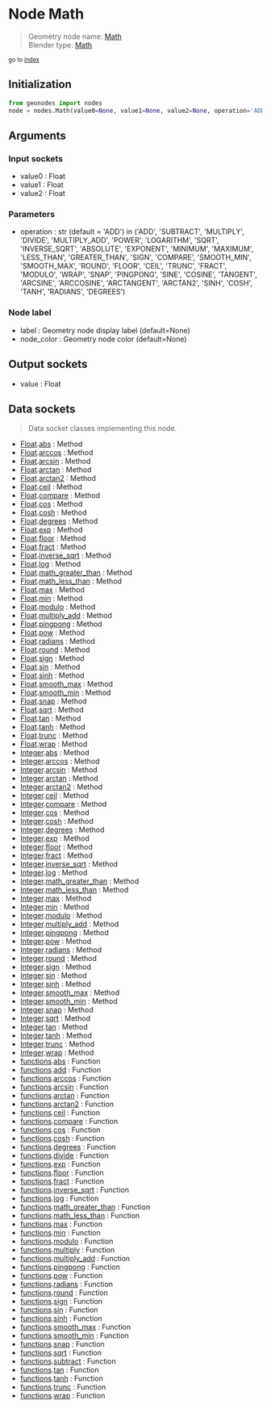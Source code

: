 
# Node Math

> Geometry node name: [Math](https://docs.blender.org/manual/en/latest/modeling/geometry_nodes/utilities/math.html)<br>
  Blender type: [Math](https://docs.blender.org/api/current/bpy.types.ShaderNodeMath.html)
  
<sub>go to [index](/docs/index.md)</sub>

## Initialization

```python
from geonodes import nodes
node = nodes.Math(value0=None, value1=None, value2=None, operation='ADD', label=None, node_color=None)
```



## Arguments


### Input sockets

- value0 : Float
- value1 : Float
- value2 : Float

### Parameters

- operation : str (default = 'ADD') in ('ADD', 'SUBTRACT', 'MULTIPLY', 'DIVIDE', 'MULTIPLY_ADD', 'POWER', 'LOGARITHM', 'SQRT', 'INVERSE_SQRT', 'ABSOLUTE', 'EXPONENT', 'MINIMUM', 'MAXIMUM', 'LESS_THAN', 'GREATER_THAN', 'SIGN', 'COMPARE', 'SMOOTH_MIN', 'SMOOTH_MAX', 'ROUND', 'FLOOR', 'CEIL', 'TRUNC', 'FRACT', 'MODULO', 'WRAP', 'SNAP', 'PINGPONG', 'SINE', 'COSINE', 'TANGENT', 'ARCSINE', 'ARCCOSINE', 'ARCTANGENT', 'ARCTAN2', 'SINH', 'COSH', 'TANH', 'RADIANS', 'DEGREES')

### Node label

- label : Geometry node display label (default=None)
- node_color : Geometry node color (default=None)

## Output sockets

- value : Float

## Data sockets

> Data socket classes implementing this node.
  
  
- [Float](/docs/sockets/Float.md).[abs](/docs/sockets/Float.md#abs) : Method
- [Float](/docs/sockets/Float.md).[arccos](/docs/sockets/Float.md#arccos) : Method
- [Float](/docs/sockets/Float.md).[arcsin](/docs/sockets/Float.md#arcsin) : Method
- [Float](/docs/sockets/Float.md).[arctan](/docs/sockets/Float.md#arctan) : Method
- [Float](/docs/sockets/Float.md).[arctan2](/docs/sockets/Float.md#arctan2) : Method
- [Float](/docs/sockets/Float.md).[ceil](/docs/sockets/Float.md#ceil) : Method
- [Float](/docs/sockets/Float.md).[compare](/docs/sockets/Float.md#compare) : Method
- [Float](/docs/sockets/Float.md).[cos](/docs/sockets/Float.md#cos) : Method
- [Float](/docs/sockets/Float.md).[cosh](/docs/sockets/Float.md#cosh) : Method
- [Float](/docs/sockets/Float.md).[degrees](/docs/sockets/Float.md#degrees) : Method
- [Float](/docs/sockets/Float.md).[exp](/docs/sockets/Float.md#exp) : Method
- [Float](/docs/sockets/Float.md).[floor](/docs/sockets/Float.md#floor) : Method
- [Float](/docs/sockets/Float.md).[fract](/docs/sockets/Float.md#fract) : Method
- [Float](/docs/sockets/Float.md).[inverse_sqrt](/docs/sockets/Float.md#inverse_sqrt) : Method
- [Float](/docs/sockets/Float.md).[log](/docs/sockets/Float.md#log) : Method
- [Float](/docs/sockets/Float.md).[math_greater_than](/docs/sockets/Float.md#math_greater_than) : Method
- [Float](/docs/sockets/Float.md).[math_less_than](/docs/sockets/Float.md#math_less_than) : Method
- [Float](/docs/sockets/Float.md).[max](/docs/sockets/Float.md#max) : Method
- [Float](/docs/sockets/Float.md).[min](/docs/sockets/Float.md#min) : Method
- [Float](/docs/sockets/Float.md).[modulo](/docs/sockets/Float.md#modulo) : Method
- [Float](/docs/sockets/Float.md).[multiply_add](/docs/sockets/Float.md#multiply_add) : Method
- [Float](/docs/sockets/Float.md).[pingpong](/docs/sockets/Float.md#pingpong) : Method
- [Float](/docs/sockets/Float.md).[pow](/docs/sockets/Float.md#pow) : Method
- [Float](/docs/sockets/Float.md).[radians](/docs/sockets/Float.md#radians) : Method
- [Float](/docs/sockets/Float.md).[round](/docs/sockets/Float.md#round) : Method
- [Float](/docs/sockets/Float.md).[sign](/docs/sockets/Float.md#sign) : Method
- [Float](/docs/sockets/Float.md).[sin](/docs/sockets/Float.md#sin) : Method
- [Float](/docs/sockets/Float.md).[sinh](/docs/sockets/Float.md#sinh) : Method
- [Float](/docs/sockets/Float.md).[smooth_max](/docs/sockets/Float.md#smooth_max) : Method
- [Float](/docs/sockets/Float.md).[smooth_min](/docs/sockets/Float.md#smooth_min) : Method
- [Float](/docs/sockets/Float.md).[snap](/docs/sockets/Float.md#snap) : Method
- [Float](/docs/sockets/Float.md).[sqrt](/docs/sockets/Float.md#sqrt) : Method
- [Float](/docs/sockets/Float.md).[tan](/docs/sockets/Float.md#tan) : Method
- [Float](/docs/sockets/Float.md).[tanh](/docs/sockets/Float.md#tanh) : Method
- [Float](/docs/sockets/Float.md).[trunc](/docs/sockets/Float.md#trunc) : Method
- [Float](/docs/sockets/Float.md).[wrap](/docs/sockets/Float.md#wrap) : Method
- [Integer](/docs/sockets/Integer.md).[abs](/docs/sockets/Integer.md#abs) : Method
- [Integer](/docs/sockets/Integer.md).[arccos](/docs/sockets/Integer.md#arccos) : Method
- [Integer](/docs/sockets/Integer.md).[arcsin](/docs/sockets/Integer.md#arcsin) : Method
- [Integer](/docs/sockets/Integer.md).[arctan](/docs/sockets/Integer.md#arctan) : Method
- [Integer](/docs/sockets/Integer.md).[arctan2](/docs/sockets/Integer.md#arctan2) : Method
- [Integer](/docs/sockets/Integer.md).[ceil](/docs/sockets/Integer.md#ceil) : Method
- [Integer](/docs/sockets/Integer.md).[compare](/docs/sockets/Integer.md#compare) : Method
- [Integer](/docs/sockets/Integer.md).[cos](/docs/sockets/Integer.md#cos) : Method
- [Integer](/docs/sockets/Integer.md).[cosh](/docs/sockets/Integer.md#cosh) : Method
- [Integer](/docs/sockets/Integer.md).[degrees](/docs/sockets/Integer.md#degrees) : Method
- [Integer](/docs/sockets/Integer.md).[exp](/docs/sockets/Integer.md#exp) : Method
- [Integer](/docs/sockets/Integer.md).[floor](/docs/sockets/Integer.md#floor) : Method
- [Integer](/docs/sockets/Integer.md).[fract](/docs/sockets/Integer.md#fract) : Method
- [Integer](/docs/sockets/Integer.md).[inverse_sqrt](/docs/sockets/Integer.md#inverse_sqrt) : Method
- [Integer](/docs/sockets/Integer.md).[log](/docs/sockets/Integer.md#log) : Method
- [Integer](/docs/sockets/Integer.md).[math_greater_than](/docs/sockets/Integer.md#math_greater_than) : Method
- [Integer](/docs/sockets/Integer.md).[math_less_than](/docs/sockets/Integer.md#math_less_than) : Method
- [Integer](/docs/sockets/Integer.md).[max](/docs/sockets/Integer.md#max) : Method
- [Integer](/docs/sockets/Integer.md).[min](/docs/sockets/Integer.md#min) : Method
- [Integer](/docs/sockets/Integer.md).[modulo](/docs/sockets/Integer.md#modulo) : Method
- [Integer](/docs/sockets/Integer.md).[multiply_add](/docs/sockets/Integer.md#multiply_add) : Method
- [Integer](/docs/sockets/Integer.md).[pingpong](/docs/sockets/Integer.md#pingpong) : Method
- [Integer](/docs/sockets/Integer.md).[pow](/docs/sockets/Integer.md#pow) : Method
- [Integer](/docs/sockets/Integer.md).[radians](/docs/sockets/Integer.md#radians) : Method
- [Integer](/docs/sockets/Integer.md).[round](/docs/sockets/Integer.md#round) : Method
- [Integer](/docs/sockets/Integer.md).[sign](/docs/sockets/Integer.md#sign) : Method
- [Integer](/docs/sockets/Integer.md).[sin](/docs/sockets/Integer.md#sin) : Method
- [Integer](/docs/sockets/Integer.md).[sinh](/docs/sockets/Integer.md#sinh) : Method
- [Integer](/docs/sockets/Integer.md).[smooth_max](/docs/sockets/Integer.md#smooth_max) : Method
- [Integer](/docs/sockets/Integer.md).[smooth_min](/docs/sockets/Integer.md#smooth_min) : Method
- [Integer](/docs/sockets/Integer.md).[snap](/docs/sockets/Integer.md#snap) : Method
- [Integer](/docs/sockets/Integer.md).[sqrt](/docs/sockets/Integer.md#sqrt) : Method
- [Integer](/docs/sockets/Integer.md).[tan](/docs/sockets/Integer.md#tan) : Method
- [Integer](/docs/sockets/Integer.md).[tanh](/docs/sockets/Integer.md#tanh) : Method
- [Integer](/docs/sockets/Integer.md).[trunc](/docs/sockets/Integer.md#trunc) : Method
- [Integer](/docs/sockets/Integer.md).[wrap](/docs/sockets/Integer.md#wrap) : Method
- [functions](/docs/sockets/functions.md).[abs](/docs/sockets/functions.md#abs) : Function
- [functions](/docs/sockets/functions.md).[add](/docs/sockets/functions.md#add) : Function
- [functions](/docs/sockets/functions.md).[arccos](/docs/sockets/functions.md#arccos) : Function
- [functions](/docs/sockets/functions.md).[arcsin](/docs/sockets/functions.md#arcsin) : Function
- [functions](/docs/sockets/functions.md).[arctan](/docs/sockets/functions.md#arctan) : Function
- [functions](/docs/sockets/functions.md).[arctan2](/docs/sockets/functions.md#arctan2) : Function
- [functions](/docs/sockets/functions.md).[ceil](/docs/sockets/functions.md#ceil) : Function
- [functions](/docs/sockets/functions.md).[compare](/docs/sockets/functions.md#compare) : Function
- [functions](/docs/sockets/functions.md).[cos](/docs/sockets/functions.md#cos) : Function
- [functions](/docs/sockets/functions.md).[cosh](/docs/sockets/functions.md#cosh) : Function
- [functions](/docs/sockets/functions.md).[degrees](/docs/sockets/functions.md#degrees) : Function
- [functions](/docs/sockets/functions.md).[divide](/docs/sockets/functions.md#divide) : Function
- [functions](/docs/sockets/functions.md).[exp](/docs/sockets/functions.md#exp) : Function
- [functions](/docs/sockets/functions.md).[floor](/docs/sockets/functions.md#floor) : Function
- [functions](/docs/sockets/functions.md).[fract](/docs/sockets/functions.md#fract) : Function
- [functions](/docs/sockets/functions.md).[inverse_sqrt](/docs/sockets/functions.md#inverse_sqrt) : Function
- [functions](/docs/sockets/functions.md).[log](/docs/sockets/functions.md#log) : Function
- [functions](/docs/sockets/functions.md).[math_greater_than](/docs/sockets/functions.md#math_greater_than) : Function
- [functions](/docs/sockets/functions.md).[math_less_than](/docs/sockets/functions.md#math_less_than) : Function
- [functions](/docs/sockets/functions.md).[max](/docs/sockets/functions.md#max) : Function
- [functions](/docs/sockets/functions.md).[min](/docs/sockets/functions.md#min) : Function
- [functions](/docs/sockets/functions.md).[modulo](/docs/sockets/functions.md#modulo) : Function
- [functions](/docs/sockets/functions.md).[multiply](/docs/sockets/functions.md#multiply) : Function
- [functions](/docs/sockets/functions.md).[multiply_add](/docs/sockets/functions.md#multiply_add) : Function
- [functions](/docs/sockets/functions.md).[pingpong](/docs/sockets/functions.md#pingpong) : Function
- [functions](/docs/sockets/functions.md).[pow](/docs/sockets/functions.md#pow) : Function
- [functions](/docs/sockets/functions.md).[radians](/docs/sockets/functions.md#radians) : Function
- [functions](/docs/sockets/functions.md).[round](/docs/sockets/functions.md#round) : Function
- [functions](/docs/sockets/functions.md).[sign](/docs/sockets/functions.md#sign) : Function
- [functions](/docs/sockets/functions.md).[sin](/docs/sockets/functions.md#sin) : Function
- [functions](/docs/sockets/functions.md).[sinh](/docs/sockets/functions.md#sinh) : Function
- [functions](/docs/sockets/functions.md).[smooth_max](/docs/sockets/functions.md#smooth_max) : Function
- [functions](/docs/sockets/functions.md).[smooth_min](/docs/sockets/functions.md#smooth_min) : Function
- [functions](/docs/sockets/functions.md).[snap](/docs/sockets/functions.md#snap) : Function
- [functions](/docs/sockets/functions.md).[sqrt](/docs/sockets/functions.md#sqrt) : Function
- [functions](/docs/sockets/functions.md).[subtract](/docs/sockets/functions.md#subtract) : Function
- [functions](/docs/sockets/functions.md).[tan](/docs/sockets/functions.md#tan) : Function
- [functions](/docs/sockets/functions.md).[tanh](/docs/sockets/functions.md#tanh) : Function
- [functions](/docs/sockets/functions.md).[trunc](/docs/sockets/functions.md#trunc) : Function
- [functions](/docs/sockets/functions.md).[wrap](/docs/sockets/functions.md#wrap) : Function
  
